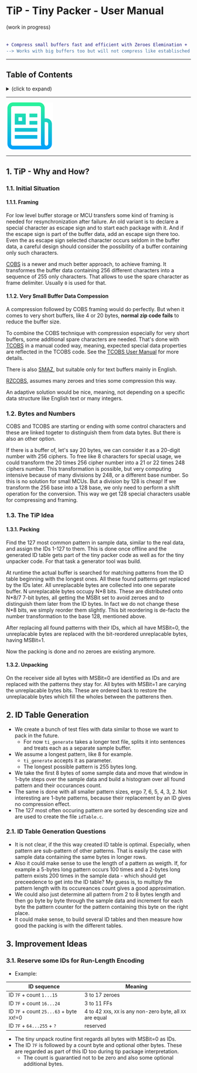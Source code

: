 # TiP - Tiny Packer - User Manual

(work in progress)

```diff

+ Compress small buffers fast and efficient with Zeroes Elemination +
--> Works with big buffers too but will not compress like establisched zip tools ❗

```

---
<h2>Table of Contents</h2>
<details><summary>(click to expand)</summary><ol><!-- TABLE OF CONTENTS START -->

<!--
Table of Contents Generation:
* Install vsCode extension "Markdown TOC" from dumeng
* Use Shift-Command-P "markdownTOC:generate" to get the automatic numbering.
* replace "<a name" with "<a id"
* replace "##" followed by 2 spaces with "## "‚
-->

<!-- vscode-markdown-toc -->
* 1. [TiP - Why and How?](#tip---why-and-how?)
  * 1.1. [Initial Situation](#initial-situation)
    * 1.1.1. [Framing](#framing)
    * 1.1.2. [ Very Small Buffer Data Compession](#-very-small-buffer-data-compession)
  * 1.2. [Bytes and Numbers](#bytes-and-numbers)
  * 1.3. [The TiP Idea](#the-tip-idea)
    * 1.3.1. [Packing](#packing)
    * 1.3.2. [Unpacking](#unpacking)
* 2. [ID Table Generation](#id-table-generation)
  * 2.1. [ID Table Generation Questions](#id-table-generation-questions)
* 3. [Improvement Ideas](#improvement-ideas)
  * 3.1. [Reserve some IDs for Run-Length Encoding](#reserve-some-ids-for-run-length-encoding)
  * 3.2. [Minimize Worst-Case Size](#minimize-worst-case-size)

<!-- vscode-markdown-toc-config
	numbering=true
	autoSave=true
	/vscode-markdown-toc-config -->
<!-- /vscode-markdown-toc -->

</div></ol></details><!-- TABLE OF CONTENTS END -->

---

![./images/logo.png](../images/logo.png)

---

## 1. <a id='tip---why-and-how?'></a>TiP - Why and How?

### 1.1. <a id='initial-situation'></a>Initial Situation

#### 1.1.1. <a id='framing'></a>Framing

For low level buffer storage or MCU transfers some kind of framing is needed for resynchronization after failure. An old variant is to declare a special character as escape sign and to start each package with it. And if the escape sign is part of the buffer data, add an escape sign there too. Even the as escape sign selected character occurs seldom in the buffer data, a careful design should consider the possibility of a buffer containing only such characters.

[COBS](https://en.wikipedia.org/wiki/Consistent_Overhead_Byte_Stuffing) is a newer and much better approach, to achieve framing. It transformes the buffer data containing 256 different characters into a sequence of 255 only characters. That allows to use the spare character as frame delimiter. Usually `0` is used for that.

#### 1.1.2. <a id='-very-small-buffer-data-compession'></a> Very Small Buffer Data Compession

A compression followed by COBS framing would do perfectly. But when it comes to very short buffers, like 4 or 20 bytes, **normal zip code fails** to reduce the buffer size.

To combine the COBS technique with compression especially for very short buffers, some additional spare characters are needed. That's done with [TCOBS](https://github.com/rokath/tcobs) in a manual coded way, meaning, expected special data properties are reflected in the TCOBS code. See the [TCOBS User Manual](https://github.com/rokath/tcobs/blob/master/docs/TCOBSv2Specification.md) for more details.

There is also [SMAZ](https://github.com/antirez/smaz), but suitable only for text buffers mainly in English.

[RZCOBS](https://github.com/Dirbaio/rzcobs), assumes many zeroes and tries some compression this way.

An adaptive solution would be nice, meaning, not depending on a specific data structure like English text or many integers.

### 1.2. <a id='bytes-and-numbers'></a>Bytes and Numbers

COBS and TCOBS are starting or ending with some control characters and these are linked togeter to distinguish them from data bytes. But there is also an other option.

If there is a buffer of, let's say 20 bytes, we can consider it as a 20-digit number with 256 ciphers. To free like 8 characters for special usage, we could transform the 20 times 256 cipher number into a 21 or 22 times 248 ciphers number. This transformation is possible, but very computing intensive because of many divisions by 248, or a different base number. So this is no solution for small MCUs. But a division by 128 is cheap! If we transform the 256 base into a 128 base, we only need to perform a shift operation for the conversion. This way we get 128 special characters usable for compressing and framing.

### 1.3. <a id='the-tip-idea'></a>The TiP Idea

#### 1.3.1. <a id='packing'></a>Packing

Find the 127 most common pattern in sample data, similar to the real data, and assign the IDs 1-127 to them. This is done once offline and the generated ID table gets part of the tiny packer code as well as for the tiny unpacker code. For that task a generator tool was build.

At runtime the actual buffer is searched for matching patterns from the ID table beginning with the longest ones. All these found patterns get replaced by the IDs later. All unreplacable bytes are collected into one separate buffer. N unreplacable bytes occupy N\*8 bits. These are distributed onto N\*8/7 7-bit bytes, all getting the MSBit set to avoid zeroes and to distinguish them later from the ID bytes. In fact we do not change these N\*8 bits, we simply reorder them slightly. This bit reordering is de-facto the number transformation to the base 128, mentioned above.

After replacing all found patterns with their IDs, which all have MSBit=0, the unreplacable bytes are replaced with the bit-reordered unreplacable bytes, having MSBit=1.

Now the packing is done and no zeroes are existing anymore.

#### 1.3.2. <a id='unpacking'></a>Unpacking

On the receiver side all bytes with MSBit=0 are identified as IDs and are replaced with the patterns they stay for. All bytes with MSBit=1 are carying the unreplacable bytes bits. These are ordered back to restore the unreplacable bytes which fill the wholes between the patterens then.

## 2. <a id='id-table-generation'></a>ID Table Generation

* We create a bunch of test files with data similar to those we want to pack in the future.
  * For now `ti_generate` takes a longer text file, splits it into sentences and treats each as a separate sample buffer.
* We assume a longest pattern, like 8 for example.
  * `ti_generate` accepts it as parameter.
  * The longest possible pattern is 255 bytes long.
* We take the first 8 bytes of some sample data and move that window in 1-byte steps over the sample data and build a histogram over all found pattern and their occurances count.
* The same is done with all smaller pattern sizes, ergo 7, 6, 5, 4, 3, 2. Not interesting are 1-byte patterns, because their replacement by an ID gives no compression effect.
* The 127 most often occuring pattern are sorted by descending size and are used to create the file `idTable.c`.

### 2.1. <a id='id-table-generation-questions'></a>ID Table Generation Questions

* It is not clear, if the this way created ID table is optimal. Especially, when pattern are sub-pattern of other patterns. That is easily the case with sample data containing the same bytes in longer rows.
* Also it could make sense to use the length of a pattern as weigth. If, for example a 5-bytes long pattern occurs 100 times and a 2-bytes long pattern exists 200 times in the sample data - which should get preceedence to get into the ID table? My guess is, to multiply the pattern length with its occureances count gives a good approximation.
* We could also just determine all pattern from 2 to 8 bytes length and then go byte by byte through the sample data and increment for each byte the pattern counter for the pattern containing this byte on the right place.
* It could make sense, to build several ID tables and then measure how good the packing is with the different tables.

## 3. <a id='improvement-ideas'></a>Improvement Ideas

### 3.1. <a id='reserve-some-ids-for-run-length-encoding'></a>Reserve some IDs for Run-Length Encoding

* Example:

| ID sequence                               | Meaning                                                       |
| ----------------------------------------- | ------------------------------------------------------------- |
| ID `7F` + count `1...15`                  | 3 to 17 zeroes                                                |
| ID `7F` + count `16...24`                 | 3 to 11 FFs                                                   |
| ID `7F` + count `25...63` + byte `XX`!=0  | 4 to 42 `XX`s, `XX` is any non-zero byte, all `XX` are equal  |
| ID `7F` + `64...255` + `?`                | reserved                                                      |


* The tiny unpack routine first regards all bytes with MSBit=0 as IDs.
* The ID `7F` is followed by a count byte and optional other bytes. These are regarded as part of this ID too during tip package interpretation.
  * The count is guarantied not to be zero and also some optional additional bytes.



<!--
### 3.2. <a id='minimize-worst-case-size'></a>Minimize Worst-Case Size

* If data are containing no ID table pattern at all, they are getting bigger by the factor 8/7. Thats a result of treating the data in 8 bit units (bytes).
* If we change that to 16-bit units, by accepting an optional padding byte, we can reduce this increase factor to 16/15.
* We still have IDs 1-127
* An existing ID 127 just tells if there is a padding byte in the unreplacable data.
* When unpacking, the first set MSBit tells that this byte and the next are unreplaceable. So we get N 16-bit groups of unreplacable data. BUT the 2nd byte could be zero!
* 



https://jwakely.github.io/pkg-gcc-latest/

```bash
wget --content-disposition https://kayari.org/gcc-latest/gcc-latest.deb
cd ~/Downloads
sudo dpkg -i gcc-latest_15.0.0-20250112gitf4fa0b7d493a.deb
cd /opt
ls -l # gcc-latest
cd /etc/profile.d # ls -l
sudo echo export PATH=/opt/gcc-latest/bin/:$PATH > # /etc/profile.d/gccpath.go 
```
-->